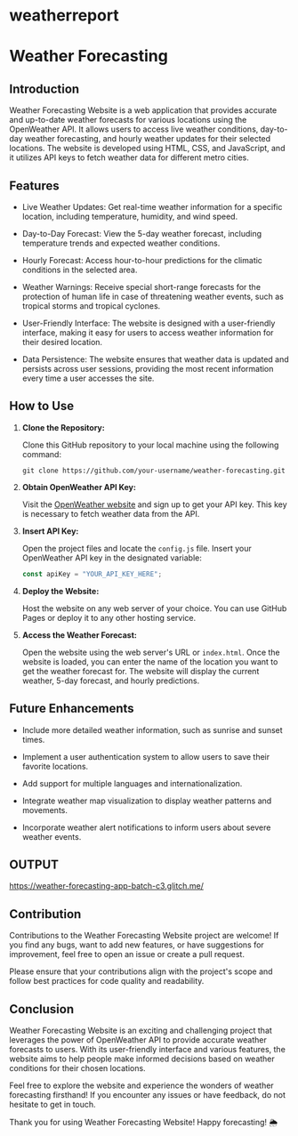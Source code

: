 # weatherreport
# Weather Forecasting 
## Introduction

Weather Forecasting Website is a web application that provides accurate and up-to-date weather forecasts for various locations using the OpenWeather API. It allows users to access live weather conditions, day-to-day weather forecasting, and hourly weather updates for their selected locations. The website is developed using HTML, CSS, and JavaScript, and it utilizes API keys to fetch weather data for different metro cities.

## Features

- Live Weather Updates: Get real-time weather information for a specific location, including temperature, humidity, and wind speed.

- Day-to-Day Forecast: View the 5-day weather forecast, including temperature trends and expected weather conditions.

- Hourly Forecast: Access hour-to-hour predictions for the climatic conditions in the selected area.

- Weather Warnings: Receive special short-range forecasts for the protection of human life in case of threatening weather events, such as tropical storms and tropical cyclones.

- User-Friendly Interface: The website is designed with a user-friendly interface, making it easy for users to access weather information for their desired location.

- Data Persistence: The website ensures that weather data is updated and persists across user sessions, providing the most recent information every time a user accesses the site.

## How to Use

1. **Clone the Repository:**

   Clone this GitHub repository to your local machine using the following command:

   ```
   git clone https://github.com/your-username/weather-forecasting.git
   ```

2. **Obtain OpenWeather API Key:**

   Visit the [OpenWeather website](https://openweathermap.org/) and sign up to get your API key. This key is necessary to fetch weather data from the API.

3. **Insert API Key:**

   Open the project files and locate the `config.js` file. Insert your OpenWeather API key in the designated variable:

   ```javascript
   const apiKey = "YOUR_API_KEY_HERE";
   ```

4. **Deploy the Website:**

   Host the website on any web server of your choice. You can use GitHub Pages or deploy it to any other hosting service.

5. **Access the Weather Forecast:**

   Open the website using the web server's URL or `index.html`. Once the website is loaded, you can enter the name of the location you want to get the weather forecast for. The website will display the current weather, 5-day forecast, and hourly predictions.

## Future Enhancements

- Include more detailed weather information, such as sunrise and sunset times.

- Implement a user authentication system to allow users to save their favorite locations.

- Add support for multiple languages and internationalization.

- Integrate weather map visualization to display weather patterns and movements.

- Incorporate weather alert notifications to inform users about severe weather events.
## OUTPUT
https://weather-forecasting-app-batch-c3.glitch.me/
## Contribution

Contributions to the Weather Forecasting Website project are welcome! If you find any bugs, want to add new features, or have suggestions for improvement, feel free to open an issue or create a pull request.

Please ensure that your contributions align with the project's scope and follow best practices for code quality and readability.

## Conclusion

Weather Forecasting Website is an exciting and challenging project that leverages the power of OpenWeather API to provide accurate weather forecasts to users. With its user-friendly interface and various features, the website aims to help people make informed decisions based on weather conditions for their chosen locations.

Feel free to explore the website and experience the wonders of weather forecasting firsthand! If you encounter any issues or have feedback, do not hesitate to get in touch.

Thank you for using Weather Forecasting Website! Happy forecasting! 🌦️

